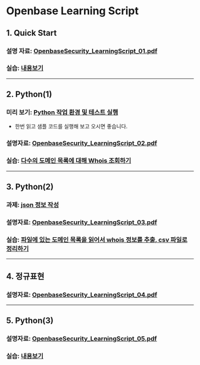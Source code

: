 # Openbase Learning Script
## 1. Quick Start

### 설명 자료: [OpenbaseSecurity_LearningScript_01.pdf](./01/OpenbaseSecurity_LearningScript_01.pdf)
### 실습: [내용보기](./01/exercise00.md)

--------------------

## 2. Python(1)

### 미리 보기: [Python 작업 환경 및 테스트 실행](./02/python_setup.md)
  * 한번 읽고 샘플 코드를 실행해 보고 오시면 좋습니다.

### 설명자료: [OpenbaseSecurity_LearningScript_02.pdf](./02/OpenbaseSecurity_LearningScript_02.pdf)

### 실습: [다수의 도메인 목록에 대해 Whois 조회하기](./02/exercise.md)

--------------------

## 3. Python(2)

### 과제: [json 정보 작성](./03/homework.md)

### 설명자료: [OpenbaseSecurity_LearningScript_03.pdf](./03/OpenbaseSecurity_LearningScript_03.pdf)

### 실습: [파일에 있는 도메인 목록을 읽어서 whois 정보를 추출, csv 파일로 정리하기](./03/exercise00.md)

--------------------

## 4. 정규표현

### 설명자료: [OpenbaseSecurity_LearningScript_04.pdf](./04/OpenbaseSecurity_LearningScript_04.pdf)

--------------------

## 5. Python(3)

### 설명자료: [OpenbaseSecurity_LearningScript_05.pdf](./05/OpenbaseSecurity_LearningScript_05.pdf)
### 실습: [내용보기](./05/exercise.md)